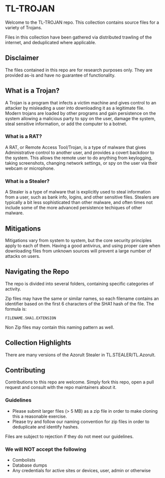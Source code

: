 # TL-TROJAN #

Welcome to the TL-TROJAN repo. This collection contains source files for a
variety of Trojans.

Files in this collection have been gathered via distributed trawling of the 
internet, and deduplicated where applicable.

## Disclaimer ##

The files contained in this repo are for research purposes only. They are 
provided as-is and have no guarantee of functionality.

## What is a Trojan? ##

A Trojan is a program that infects a victim machine and gives control to an 
attacker by misleading a user into downloading it as a legitimate file. 
Modern trojans are loaded by other programs and gain persistence on the system 
allowing a malicious party to spy on the user, damage the system, steal 
sensitive information, or add the computer to a botnet.

### What is a RAT? ###

A RAT, or Remote Access Tool/Trojan, is a type of malware that gives Administrative 
control to another user, and provides a covert backdoor to the system. This 
allows the remote user to do anything from keylogging, taking screenshots, 
changing network settings, or spy on the user via their webcam or microphone.

### What is a Stealer? ###

A Stealer is a type of malware that is explicitly used to steal information from 
a user, such as bank info, logins, and other sensitive files. Stealers are typically 
a bit less sophisticated than other malware, and often times not include some of 
the more advanced persistence techiques of other malware. 

## Mitigations ##

Mitigations vary from system to system, but the core security principles apply 
to each of them. Having a good antivirus, and using proper care when downloading 
files from unknown sources will prevent a large number of attacks on users.

## Navigating the Repo ##

The repo is divided into several folders, containing specific categories of 
activity.

Zip files may have the same or similar names, so each filename contains an 
identifier based on the first 6 characters of the SHA1 hash of the file. 
The formula is:

    FILENAME.SHA1.EXTENSION

Non Zip files may contain this naming pattern as well.

## Collection Highlights ## 

There are many versions of the Azorult Stealer in TL.STEALER/TL.Azorult.

## Contributing ## 

Contributions to this repo are welcome. Simply fork this repo, open a pull 
request and consult with the repo maintainers about it. 

### Guidelines ###

- Please submit larger files (> 5 MB) as a zip file in order to make cloning this a reasonable exercise.
- Please try and follow our naming convention for zip files in order to deduplicate and identify hashes. 

Files are subject to rejection if they do not meet our guidelines.

### We will NOT accept the following ###

- Combolists
- Database dumps
- Any credentials for active sites or devices, user, admin or otherwise
